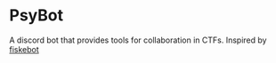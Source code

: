 # PsyBot
A discord bot that provides tools for collaboration in CTFs. Inspired by [fiskebot](https://github.com/ekofiskctf/fiskebot)
